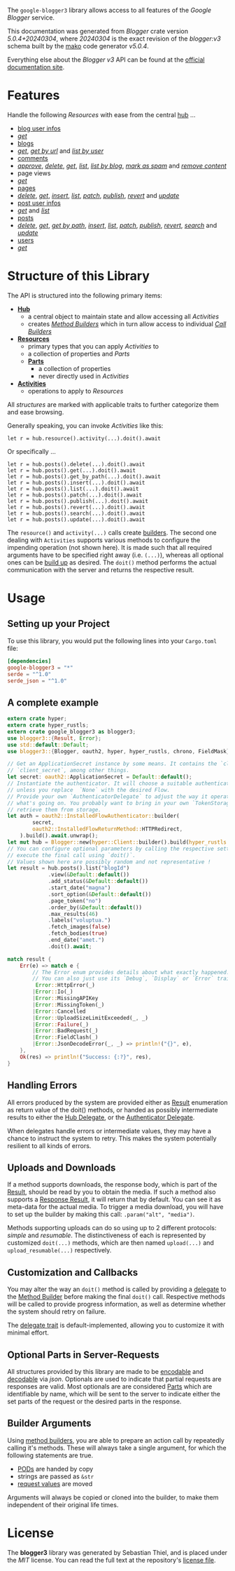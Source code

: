 <!---
DO NOT EDIT !
This file was generated automatically from 'src/generator/templates/api/README.md.mako'
DO NOT EDIT !
-->
The `google-blogger3` library allows access to all features of the *Google Blogger* service.

This documentation was generated from *Blogger* crate version *5.0.4+20240304*, where *20240304* is the exact revision of the *blogger:v3* schema built by the [mako](http://www.makotemplates.org/) code generator *v5.0.4*.

Everything else about the *Blogger* *v3* API can be found at the
[official documentation site](https://developers.google.com/blogger/docs/3.0/getting_started).
# Features

Handle the following *Resources* with ease from the central [hub](https://docs.rs/google-blogger3/5.0.4+20240304/google_blogger3/Blogger) ... 

* [blog user infos](https://docs.rs/google-blogger3/5.0.4+20240304/google_blogger3/api::BlogUserInfo)
 * [*get*](https://docs.rs/google-blogger3/5.0.4+20240304/google_blogger3/api::BlogUserInfoGetCall)
* [blogs](https://docs.rs/google-blogger3/5.0.4+20240304/google_blogger3/api::Blog)
 * [*get*](https://docs.rs/google-blogger3/5.0.4+20240304/google_blogger3/api::BlogGetCall), [*get by url*](https://docs.rs/google-blogger3/5.0.4+20240304/google_blogger3/api::BlogGetByUrlCall) and [*list by user*](https://docs.rs/google-blogger3/5.0.4+20240304/google_blogger3/api::BlogListByUserCall)
* [comments](https://docs.rs/google-blogger3/5.0.4+20240304/google_blogger3/api::Comment)
 * [*approve*](https://docs.rs/google-blogger3/5.0.4+20240304/google_blogger3/api::CommentApproveCall), [*delete*](https://docs.rs/google-blogger3/5.0.4+20240304/google_blogger3/api::CommentDeleteCall), [*get*](https://docs.rs/google-blogger3/5.0.4+20240304/google_blogger3/api::CommentGetCall), [*list*](https://docs.rs/google-blogger3/5.0.4+20240304/google_blogger3/api::CommentListCall), [*list by blog*](https://docs.rs/google-blogger3/5.0.4+20240304/google_blogger3/api::CommentListByBlogCall), [*mark as spam*](https://docs.rs/google-blogger3/5.0.4+20240304/google_blogger3/api::CommentMarkAsSpamCall) and [*remove content*](https://docs.rs/google-blogger3/5.0.4+20240304/google_blogger3/api::CommentRemoveContentCall)
* page views
 * [*get*](https://docs.rs/google-blogger3/5.0.4+20240304/google_blogger3/api::PageViewGetCall)
* [pages](https://docs.rs/google-blogger3/5.0.4+20240304/google_blogger3/api::Page)
 * [*delete*](https://docs.rs/google-blogger3/5.0.4+20240304/google_blogger3/api::PageDeleteCall), [*get*](https://docs.rs/google-blogger3/5.0.4+20240304/google_blogger3/api::PageGetCall), [*insert*](https://docs.rs/google-blogger3/5.0.4+20240304/google_blogger3/api::PageInsertCall), [*list*](https://docs.rs/google-blogger3/5.0.4+20240304/google_blogger3/api::PageListCall), [*patch*](https://docs.rs/google-blogger3/5.0.4+20240304/google_blogger3/api::PagePatchCall), [*publish*](https://docs.rs/google-blogger3/5.0.4+20240304/google_blogger3/api::PagePublishCall), [*revert*](https://docs.rs/google-blogger3/5.0.4+20240304/google_blogger3/api::PageRevertCall) and [*update*](https://docs.rs/google-blogger3/5.0.4+20240304/google_blogger3/api::PageUpdateCall)
* [post user infos](https://docs.rs/google-blogger3/5.0.4+20240304/google_blogger3/api::PostUserInfo)
 * [*get*](https://docs.rs/google-blogger3/5.0.4+20240304/google_blogger3/api::PostUserInfoGetCall) and [*list*](https://docs.rs/google-blogger3/5.0.4+20240304/google_blogger3/api::PostUserInfoListCall)
* [posts](https://docs.rs/google-blogger3/5.0.4+20240304/google_blogger3/api::Post)
 * [*delete*](https://docs.rs/google-blogger3/5.0.4+20240304/google_blogger3/api::PostDeleteCall), [*get*](https://docs.rs/google-blogger3/5.0.4+20240304/google_blogger3/api::PostGetCall), [*get by path*](https://docs.rs/google-blogger3/5.0.4+20240304/google_blogger3/api::PostGetByPathCall), [*insert*](https://docs.rs/google-blogger3/5.0.4+20240304/google_blogger3/api::PostInsertCall), [*list*](https://docs.rs/google-blogger3/5.0.4+20240304/google_blogger3/api::PostListCall), [*patch*](https://docs.rs/google-blogger3/5.0.4+20240304/google_blogger3/api::PostPatchCall), [*publish*](https://docs.rs/google-blogger3/5.0.4+20240304/google_blogger3/api::PostPublishCall), [*revert*](https://docs.rs/google-blogger3/5.0.4+20240304/google_blogger3/api::PostRevertCall), [*search*](https://docs.rs/google-blogger3/5.0.4+20240304/google_blogger3/api::PostSearchCall) and [*update*](https://docs.rs/google-blogger3/5.0.4+20240304/google_blogger3/api::PostUpdateCall)
* [users](https://docs.rs/google-blogger3/5.0.4+20240304/google_blogger3/api::User)
 * [*get*](https://docs.rs/google-blogger3/5.0.4+20240304/google_blogger3/api::UserGetCall)




# Structure of this Library

The API is structured into the following primary items:

* **[Hub](https://docs.rs/google-blogger3/5.0.4+20240304/google_blogger3/Blogger)**
    * a central object to maintain state and allow accessing all *Activities*
    * creates [*Method Builders*](https://docs.rs/google-blogger3/5.0.4+20240304/google_blogger3/client::MethodsBuilder) which in turn
      allow access to individual [*Call Builders*](https://docs.rs/google-blogger3/5.0.4+20240304/google_blogger3/client::CallBuilder)
* **[Resources](https://docs.rs/google-blogger3/5.0.4+20240304/google_blogger3/client::Resource)**
    * primary types that you can apply *Activities* to
    * a collection of properties and *Parts*
    * **[Parts](https://docs.rs/google-blogger3/5.0.4+20240304/google_blogger3/client::Part)**
        * a collection of properties
        * never directly used in *Activities*
* **[Activities](https://docs.rs/google-blogger3/5.0.4+20240304/google_blogger3/client::CallBuilder)**
    * operations to apply to *Resources*

All *structures* are marked with applicable traits to further categorize them and ease browsing.

Generally speaking, you can invoke *Activities* like this:

```Rust,ignore
let r = hub.resource().activity(...).doit().await
```

Or specifically ...

```ignore
let r = hub.posts().delete(...).doit().await
let r = hub.posts().get(...).doit().await
let r = hub.posts().get_by_path(...).doit().await
let r = hub.posts().insert(...).doit().await
let r = hub.posts().list(...).doit().await
let r = hub.posts().patch(...).doit().await
let r = hub.posts().publish(...).doit().await
let r = hub.posts().revert(...).doit().await
let r = hub.posts().search(...).doit().await
let r = hub.posts().update(...).doit().await
```

The `resource()` and `activity(...)` calls create [builders][builder-pattern]. The second one dealing with `Activities` 
supports various methods to configure the impending operation (not shown here). It is made such that all required arguments have to be 
specified right away (i.e. `(...)`), whereas all optional ones can be [build up][builder-pattern] as desired.
The `doit()` method performs the actual communication with the server and returns the respective result.

# Usage

## Setting up your Project

To use this library, you would put the following lines into your `Cargo.toml` file:

```toml
[dependencies]
google-blogger3 = "*"
serde = "^1.0"
serde_json = "^1.0"
```

## A complete example

```Rust
extern crate hyper;
extern crate hyper_rustls;
extern crate google_blogger3 as blogger3;
use blogger3::{Result, Error};
use std::default::Default;
use blogger3::{Blogger, oauth2, hyper, hyper_rustls, chrono, FieldMask};

// Get an ApplicationSecret instance by some means. It contains the `client_id` and 
// `client_secret`, among other things.
let secret: oauth2::ApplicationSecret = Default::default();
// Instantiate the authenticator. It will choose a suitable authentication flow for you, 
// unless you replace  `None` with the desired Flow.
// Provide your own `AuthenticatorDelegate` to adjust the way it operates and get feedback about 
// what's going on. You probably want to bring in your own `TokenStorage` to persist tokens and
// retrieve them from storage.
let auth = oauth2::InstalledFlowAuthenticator::builder(
        secret,
        oauth2::InstalledFlowReturnMethod::HTTPRedirect,
    ).build().await.unwrap();
let mut hub = Blogger::new(hyper::Client::builder().build(hyper_rustls::HttpsConnectorBuilder::new().with_native_roots().https_or_http().enable_http1().build()), auth);
// You can configure optional parameters by calling the respective setters at will, and
// execute the final call using `doit()`.
// Values shown here are possibly random and not representative !
let result = hub.posts().list("blogId")
             .view(&Default::default())
             .add_status(&Default::default())
             .start_date("magna")
             .sort_option(&Default::default())
             .page_token("no")
             .order_by(&Default::default())
             .max_results(46)
             .labels("voluptua.")
             .fetch_images(false)
             .fetch_bodies(true)
             .end_date("amet.")
             .doit().await;

match result {
    Err(e) => match e {
        // The Error enum provides details about what exactly happened.
        // You can also just use its `Debug`, `Display` or `Error` traits
         Error::HttpError(_)
        |Error::Io(_)
        |Error::MissingAPIKey
        |Error::MissingToken(_)
        |Error::Cancelled
        |Error::UploadSizeLimitExceeded(_, _)
        |Error::Failure(_)
        |Error::BadRequest(_)
        |Error::FieldClash(_)
        |Error::JsonDecodeError(_, _) => println!("{}", e),
    },
    Ok(res) => println!("Success: {:?}", res),
}

```
## Handling Errors

All errors produced by the system are provided either as [Result](https://docs.rs/google-blogger3/5.0.4+20240304/google_blogger3/client::Result) enumeration as return value of
the doit() methods, or handed as possibly intermediate results to either the 
[Hub Delegate](https://docs.rs/google-blogger3/5.0.4+20240304/google_blogger3/client::Delegate), or the [Authenticator Delegate](https://docs.rs/yup-oauth2/*/yup_oauth2/trait.AuthenticatorDelegate.html).

When delegates handle errors or intermediate values, they may have a chance to instruct the system to retry. This 
makes the system potentially resilient to all kinds of errors.

## Uploads and Downloads
If a method supports downloads, the response body, which is part of the [Result](https://docs.rs/google-blogger3/5.0.4+20240304/google_blogger3/client::Result), should be
read by you to obtain the media.
If such a method also supports a [Response Result](https://docs.rs/google-blogger3/5.0.4+20240304/google_blogger3/client::ResponseResult), it will return that by default.
You can see it as meta-data for the actual media. To trigger a media download, you will have to set up the builder by making
this call: `.param("alt", "media")`.

Methods supporting uploads can do so using up to 2 different protocols: 
*simple* and *resumable*. The distinctiveness of each is represented by customized 
`doit(...)` methods, which are then named `upload(...)` and `upload_resumable(...)` respectively.

## Customization and Callbacks

You may alter the way an `doit()` method is called by providing a [delegate](https://docs.rs/google-blogger3/5.0.4+20240304/google_blogger3/client::Delegate) to the 
[Method Builder](https://docs.rs/google-blogger3/5.0.4+20240304/google_blogger3/client::CallBuilder) before making the final `doit()` call. 
Respective methods will be called to provide progress information, as well as determine whether the system should 
retry on failure.

The [delegate trait](https://docs.rs/google-blogger3/5.0.4+20240304/google_blogger3/client::Delegate) is default-implemented, allowing you to customize it with minimal effort.

## Optional Parts in Server-Requests

All structures provided by this library are made to be [encodable](https://docs.rs/google-blogger3/5.0.4+20240304/google_blogger3/client::RequestValue) and 
[decodable](https://docs.rs/google-blogger3/5.0.4+20240304/google_blogger3/client::ResponseResult) via *json*. Optionals are used to indicate that partial requests are responses 
are valid.
Most optionals are are considered [Parts](https://docs.rs/google-blogger3/5.0.4+20240304/google_blogger3/client::Part) which are identifiable by name, which will be sent to 
the server to indicate either the set parts of the request or the desired parts in the response.

## Builder Arguments

Using [method builders](https://docs.rs/google-blogger3/5.0.4+20240304/google_blogger3/client::CallBuilder), you are able to prepare an action call by repeatedly calling it's methods.
These will always take a single argument, for which the following statements are true.

* [PODs][wiki-pod] are handed by copy
* strings are passed as `&str`
* [request values](https://docs.rs/google-blogger3/5.0.4+20240304/google_blogger3/client::RequestValue) are moved

Arguments will always be copied or cloned into the builder, to make them independent of their original life times.

[wiki-pod]: http://en.wikipedia.org/wiki/Plain_old_data_structure
[builder-pattern]: http://en.wikipedia.org/wiki/Builder_pattern
[google-go-api]: https://github.com/google/google-api-go-client

# License
The **blogger3** library was generated by Sebastian Thiel, and is placed 
under the *MIT* license.
You can read the full text at the repository's [license file][repo-license].

[repo-license]: https://github.com/Byron/google-apis-rsblob/main/LICENSE.md

